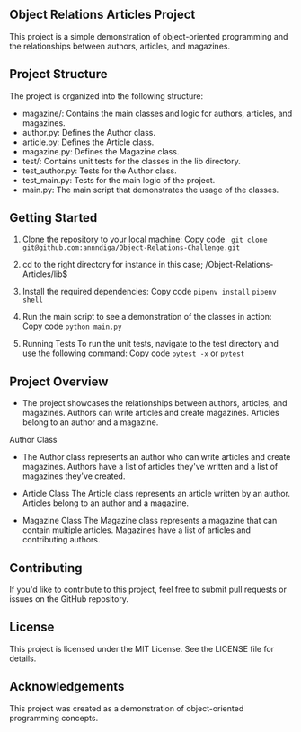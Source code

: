 ## Object Relations Articles Project

This project is a simple demonstration of object-oriented programming and the relationships between authors, articles, and magazines.

## Project Structure

The project is organized into the following structure:

- magazine/: Contains the main classes and logic for authors, articles, and magazines.
- author.py: Defines the Author class.
- article.py: Defines the Article class.
- magazine.py: Defines the Magazine class.
- test/: Contains unit tests for the classes in the lib directory.
- test_author.py: Tests for the Author class.
- test_main.py: Tests for the main logic of the project.
- main.py: The main script that demonstrates the usage of the classes.

## Getting Started

1. Clone the repository to your local machine:
Copy code
           ` git clone git@github.com:annndiga/Object-Relations-Challenge.git`

2. cd  to the right directory for instance in this case;
           /Object-Relations-Articles/lib$

3. Install the required dependencies:
Copy code
            `pipenv install`
            `pipenv shell`

4. Run the main script to see a demonstration of the classes in action:
Copy code
            `python main.py`

5. Running Tests
To run the unit tests, navigate to the test directory and use the following command:
Copy code
            `pytest -x` or `pytest` 

## Project Overview

- The project showcases the relationships between authors, articles, and magazines. Authors can write articles and create magazines. Articles belong to an author and a magazine.

Author Class
- The Author class represents an author who can write articles and create magazines. Authors have a list of articles they've written and a list of magazines they've created.

- Article Class
The Article class represents an article written by an author. Articles belong to an author and a magazine.

- Magazine Class
The Magazine class represents a magazine that can contain multiple articles. Magazines have a list of articles and contributing authors.

## Contributing

If you'd like to contribute to this project, feel free to submit pull requests or issues on the GitHub repository.

## License
This project is licensed under the MIT License. See the LICENSE file for details.

## Acknowledgements
This project was created as a demonstration of object-oriented programming concepts.

